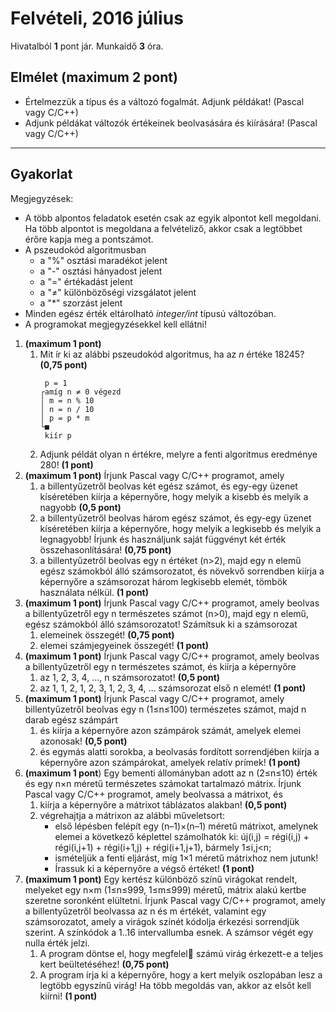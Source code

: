 # Felvételi, 2016 július
Hivatalból **1** pont jár. Munkaidő **3** óra.
## **Elmélet** (maximum 2 pont)
- Értelmezzük a típus és a változó fogalmát. Adjunk példákat! (Pascal vagy C/C++)
- Adjunk példákat változók értékeinek beolvasására és kiírására! (Pascal vagy C/C++)
---
## **Gyakorlat**
Megjegyzések:
 - A több alpontos feladatok esetén csak az egyik alpontot kell megoldani. Ha több alpontot is megoldana a felvételiző, akkor csak a legtöbbet érőre kapja meg a pontszámot.
 - A pszeudokód algoritmusban 
    - a "%" osztási maradékot jelent
    - a "-" osztási hányadost jelent
    - a "=" értékadást jelent
    - a "≠" különbözőségi vizsgálatot jelent
    - a "*" szorzást jelent
 - Minden egész érték eltárolható *integer/int* típusú változóban.
 - A programokat megjegyzésekkel kell ellátni!
1. **(maximum 1 pont)**
    1. Mit ír ki az alábbi pszeudokód algoritmus, ha az *n* értéke 18245? **(0,75 pont)**
        ````
         p = 1
        ┌amíg n ≠ 0 végezd
        │ m = n % 10
        │ n = n / 10
        │ p = p * m
        └■
         kiír p
        ````
    2. Adjunk példát olyan n értékre, melyre a fenti algoritmus eredménye 280! **(1 pont)**
2. **(maximum 1 pont)** Írjunk Pascal vagy C/C++ programot, amely
	1. a billentyűzetről beolvas két egész számot, és egy-egy üzenet kíséretében kiírja a képernyőre, hogy melyik a kisebb és melyik a nagyobb **(0,5 pont)**
	2. a billentyűzetről beolvas három egész számot, és egy-egy üzenet kíséretében
kiírja a képernyőre, hogy melyik a legkisebb és melyik a legnagyobb! Írjunk és
használjunk saját függvényt két érték összehasonlítására! **(0,75 pont)**
	3. a billentyűzetről beolvas egy n értéket (n>2), majd egy n elemű egész számokból álló számsorozatot, és növekvő sorrendben kiírja a képernyőre a számsorozat három legkisebb elemét, tömbök használata nélkül. **(1 pont)**
3. **(maximum 1 pont)** Írjunk Pascal vagy C/C++ programot, amely beolvas a billentyűzetről egy n természetes számot (n>0), majd egy n elemű, egész számokból álló számsorozatot! Számítsuk ki a számsorozat
	1. elemeinek összegét! **(0,75 pont)**
	2. elemei számjegyeinek összegét! **(1 pont)**
4. **(maximum 1 pont)** Írjunk Pascal vagy C/C++ programot, amely beolvas a billentyűzetről egy n természetes számot, és kiírja a képernyőre
	1. az 1, 2, 3, 4, …, n számsorozatot! **(0,5 pont)**
	2. az 1, 1, 2, 1, 2, 3, 1, 2, 3, 4, … számsorozat első n elemét! **(1 pont)**
5. **(maximum 1 pont)** Írjunk Pascal vagy C/C++ programot, amely billentyűzetről beolvas egy n (1≤n≤100) természetes számot, majd n darab egész számpárt
	1. és kiírja a képernyőre azon számpárok számát, amelyek elemei azonosak! **(0,5 pont)**
	2. és egymás alatti sorokba, a beolvasás fordított sorrendjében kiírja a képernyőre azon számpárokat, amelyek relatív prímek! **(1 pont)**
6. **(maximum 1 pont**) Egy bementi állományban adott az n (2≤n≤10) érték és egy n×n méretű természetes számokat tartalmazó mátrix. Írjunk Pascal vagy C/C++ programot, amely beolvassa a mátrixot, és
	1. kiírja a képernyőre a mátrixot táblázatos alakban! **(0,5 pont)**
	2. végrehajtja a mátrixon az alábbi műveletsort:
		- első lépésben felépít egy (n–1)×(n–1) méretű mátrixot, amelynek elemei a következő képlettel számolhatók ki: új(i,j) = régi(i,j) + régi(i,j+1) + régi(i+1,j) + régi(i+1,j+1), bármely 1≤i,j<n;
		- ismételjük a fenti eljárást, míg 1×1 méretű mátrixhoz nem jutunk!
		- Írassuk ki a képernyőre a végső értéket! **(1 pont)**
7. **(maximum 1 pont)** Egy kertész különböző színű virágokat rendelt, melyeket egy n×m (1≤n≤999, 1≤m≤999) méretű, mátrix alakú kertbe szeretne soronként elültetni. Írjunk Pascal vagy C/C++ programot, amely a billentyűzetről beolvassa az n és m értékét, valamint egy számsorozatot, amely a virágok színét kódolja érkezési sorrendjük szerint. A színkódok a 1..16 intervallumba esnek. A számsor végét egy nulla érték jelzi.
	1. A program döntse el, hogy megfelel􀄘 számú virág érkezett-e a teljes kert beültetéséhez! **(0,75 pont)**
	2. A program írja ki a képernyőre, hogy a kert melyik oszlopában lesz a legtöbb egyszínű virág! Ha több megoldás van, akkor az elsőt kell kiírni! **(1 pont)**